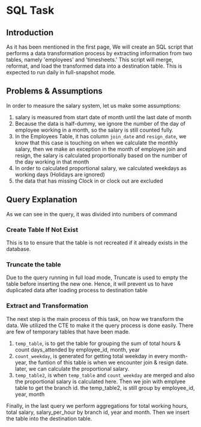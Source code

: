 # SQL Task

## Introduction
As it has been mentioned in the first page, We will create an SQL script that performs a data transformation process by extracting information from two tables, namely 'employees' and 'timesheets.' This script will merge, reformat, and load the transformed data into a destination table. This is expected to run daily in full-snapshot mode.

## Problems & Assumptions
In order to measure the salary system, let us make some assumptions:
1. salary is measured from start date of month until the last date of month
2. Because the data is half-dummy, we ignore the number of the day of employee working in a month, so the salary is still counted fully.
3. In the Employees Table, it has column `join_date` and  `resign_date`, we know that this case is touching on when we calculate the monthly salary, then we make an exception in the month of employee join and resign, the salary is calculated proportionally based on the number of the day working in that month
4. In order to calculated proportional salary, we calculated weekdays as working days (Holidays are ignored)
5. the data that has missing Clock in or clock out are excluded

## Query Explanation
As we can see in the query, it was divided into numbers of command

### Create Table If Not Exist
This is to to ensure that the table is not recreated if it already exists in the database.

### Truncate the table
Due to the query running in full load mode, Truncate is used to empty the table before inserting the new one. Hence, it will prevent us to have duplicated data after loading process to destination table

### Extract and Transformation
The next step is the main process of this task, on how we transform the data. We utilized the CTE to make it the query process is done easily. There are few of temporary tables that have been made.

1. `temp_table`, is to get the table for grouping the sum of total hours & count days_attended by employee_id, month, year
2. `count_weekday`, is generated for getting total weekday in every month-year, the funtion of this table is when we encounter join & resign date. later, we can calculate the proportional salary.
3. `temp_table2`, is when `temp_table` and `count_weekday` are merged and also the proportional salary is calculated here. Then we join with emplyee table to get the branch id. the temp_table2, is still group by employee_id, year, month

Finally, in the last query we perform aggregations for total working hours, total salary, salary_per_hour by branch id, year and month.
Then we insert the table into the destination table.
    

